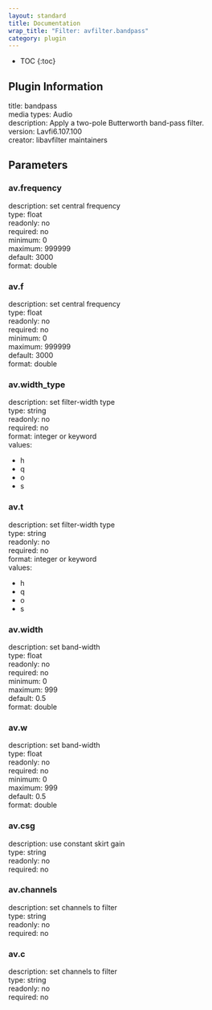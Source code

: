 ```yaml
---
layout: standard
title: Documentation
wrap_title: "Filter: avfilter.bandpass"
category: plugin
---
```

* TOC
{:toc}

## Plugin Information

title: bandpass  
media types:
Audio  
description: Apply a two-pole Butterworth band-pass filter.  
version: Lavfi6.107.100  
creator: libavfilter maintainers  

## Parameters

### av.frequency

  
description:
set central frequency  
type: float  
readonly: no  
required: no  
minimum: 0  
maximum: 999999  
default: 3000  
format: double  

### av.f

  
description:
set central frequency  
type: float  
readonly: no  
required: no  
minimum: 0  
maximum: 999999  
default: 3000  
format: double  

### av.width_type

  
description:
set filter-width type  
type: string  
readonly: no  
required: no  
format: integer or keyword  
values:  

* h
* q
* o
* s

### av.t

  
description:
set filter-width type  
type: string  
readonly: no  
required: no  
format: integer or keyword  
values:  

* h
* q
* o
* s

### av.width

  
description:
set band-width  
type: float  
readonly: no  
required: no  
minimum: 0  
maximum: 999  
default: 0.5  
format: double  

### av.w

  
description:
set band-width  
type: float  
readonly: no  
required: no  
minimum: 0  
maximum: 999  
default: 0.5  
format: double  

### av.csg

  
description:
use constant skirt gain  
type: string  
readonly: no  
required: no  

### av.channels

  
description:
set channels to filter  
type: string  
readonly: no  
required: no  

### av.c

  
description:
set channels to filter  
type: string  
readonly: no  
required: no  

